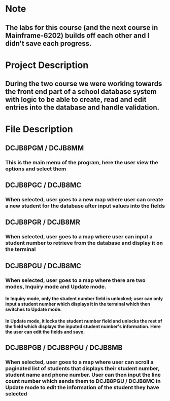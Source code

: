 # Note
## The labs for this course (and the next course in Mainframe-6202) builds off each other and I didn't save each progress.

# Project Description
## During the two course we were working towards the front end part of a school database system with logic to be able to create, read and edit entries into the database and handle validation.

# File Description
## DCJB8PGM / DCJB8MM
### This is the main menu of the program, here the user view the options and select them

## DCJB8PGC / DCJB8MC
### When selected, user goes to a new map where user can create a new student for the database after input values into the fields

## DCJB8PGR / DCJB8MR
### When selected, user goes to a map where user can input a student number to retrieve from the database and display it on the terminal

## DCJB8PGU / DCJB8MC
### When selected, user goes to a map where there are two modes, Inquiry mode and Update mode. 
#### In Inquiry mode, only the student number field is unlocked; user can only input a student number which displays it in the terminal which then switches to Update mode. 
#### In Update mode, it locks the student number field and unlocks the rest of the field which displays the inputed student number's information. Here the user can edit the fields and save.

## DCJB8PGB / DCJB8PGU / DCJB8MB
### When selected, user goes to a map where user can scroll a paginated list of students that displays their student number, student name and phone number. User can then input the line count number which sends them to DCJB8PGU / DCJB8MC in Update mode to edit the information of the student they have selected